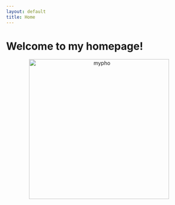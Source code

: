 ```yaml
---
layout: default
title: Home
---
```

# Welcome to my homepage! 

<p align="center">
 <img src="Backpho" alt="mypho" width="380"/>
 </p>

